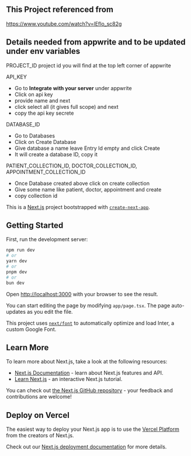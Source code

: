 ## This Project referenced from 
https://www.youtube.com/watch?v=lEflo_sc82g 

## Details needed from appwrite and to be updated under env variables
PROJECT_ID
project id you will find at the top left corner of appwrite

API_KEY
- Go to **Integrate with your server** under appwrite
- Click on api key
- provide name and next
- click select all (it gives full scope) and next
- copy the api key secrete

DATABASE_ID
- Go to Databases
- Click on Create Database
- Give database a name leave Entry Id empty and click Create
- It will create a database ID, copy it

PATIENT_COLLECTION_ID, DOCTOR_COLLECTION_ID, APPOINTMENT_COLLECTION_ID
- Once Database created above click on create collection
- Give some name like patient, doctor, appointment and create
- copy collection id

This is a [Next.js](https://nextjs.org/) project bootstrapped with [`create-next-app`](https://github.com/vercel/next.js/tree/canary/packages/create-next-app).

## Getting Started

First, run the development server:

```bash
npm run dev
# or
yarn dev
# or
pnpm dev
# or
bun dev
```

Open [http://localhost:3000](http://localhost:3000) with your browser to see the result.

You can start editing the page by modifying `app/page.tsx`. The page auto-updates as you edit the file.

This project uses [`next/font`](https://nextjs.org/docs/basic-features/font-optimization) to automatically optimize and load Inter, a custom Google Font.

## Learn More

To learn more about Next.js, take a look at the following resources:

- [Next.js Documentation](https://nextjs.org/docs) - learn about Next.js features and API.
- [Learn Next.js](https://nextjs.org/learn) - an interactive Next.js tutorial.

You can check out [the Next.js GitHub repository](https://github.com/vercel/next.js/) - your feedback and contributions are welcome!

## Deploy on Vercel

The easiest way to deploy your Next.js app is to use the [Vercel Platform](https://vercel.com/new?utm_medium=default-template&filter=next.js&utm_source=create-next-app&utm_campaign=create-next-app-readme) from the creators of Next.js.

Check out our [Next.js deployment documentation](https://nextjs.org/docs/deployment) for more details.
